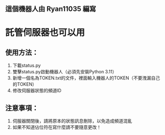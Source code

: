 ## 這個機器人由 Ryan11035 編寫
# 託管伺服器也可以用

## 使用方法：
1. 下載status.py
2. 雙擊status.py啟動機器人（必須先安裝Python 3.11）
3. 新增一個名為TOKEN.txt的文件，裡面輸入機器人的TOKEN（不要洩漏自己的TOKEN）
4. 修改伺服器狀態的頻道ID

## 注意事項：
1. 伺服器關閉後，請將原本的狀態訊息刪除，以免造成頻道混亂
2. 如果不知道佔位符在寫什麼請不要隨意更改！
